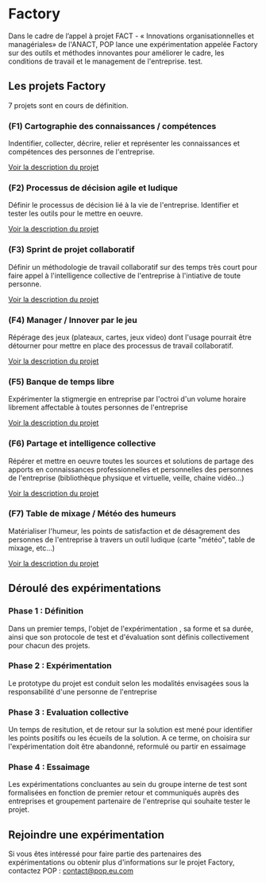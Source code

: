 # Factory

Dans le cadre de l’appel à projet FACT - « Innovations organisationnelles et managériales» de l'ANACT, POP lance une expérimentation appelée Factory sur des outils et méthodes innovantes pour améliorer le cadre, les conditions de travail et le management de l'entreprise.
test.

## Les projets Factory

7 projets sont en cours de définition.

### (F1) Cartographie des connaissances / compétences

Indentifier, collecter, décrire, relier et représenter les connaissances et compétences des personnes de l'entreprise.

[Voir la description du projet](projets/F1-description.md)

### (F2) Processus de décision agile et ludique

Définir le processus de décision lié à la vie de l'entreprise. Identifier et tester les outils pour le mettre en oeuvre.

[Voir la description du projet](projets/F2-description.md)

### (F3) Sprint de projet collaboratif

Définir un méthodologie de travail collaboratif sur des temps très court pour faire appel à l'intelligence collective de l'entreprise à l'intiative de toute personne.

[Voir la description du projet](projets/F3-description.md)

### (F4) Manager / Innover par le jeu

Répérage des jeux (plateaux, cartes, jeux video) dont l'usage pourrait être détourner pour mettre en place des processus de travail collaboratif.

[Voir la description du projet](projets/F4-description.md)

### (F5) Banque de temps libre

Expérimenter la stigmergie en entreprise par l'octroi d'un volume horaire librement affectable à toutes personnes de l'entreprise

[Voir la description du projet](projets/F5-description.md)

### (F6) Partage et intelligence collective

Répérer et mettre en oeuvre toutes les sources et solutions de partage des apports en connaissances professionnelles et personnelles des personnes de l'entreprise (bibliothèque physique et virtuelle, veille, chaine vidéo...)

[Voir la description du projet](projets/F6-description.md)

### (F7) Table de mixage / Météo des humeurs

Matérialiser l'humeur, les points de satisfaction et de désagrement des personnes de l'entreprise à travers un outil ludique (carte "météo", table de mixage, etc...) 

[Voir la description du projet](projets/F7-description.md)

## Déroulé des expérimentations

### Phase 1 : Définition

Dans un premier temps, l'objet de l'expérimentation , sa forme et sa durée, ainsi que son protocole de test et d'évaluation sont définis collectivement pour chacun des projets.

### Phase 2 : Expérimentation

Le prototype du projet est conduit selon les modalités envisagées sous la responsabilité d'une personne de l'entreprise

### Phase 3 : Evaluation collective

Un temps de resitution, et de retour sur la solution est mené pour identifier les points positifs ou les écueils de la solution. A ce terme, on choisira sur l'expérimentation doit être abandonné, reformulé ou partir en essaimage

### Phase 4 : Essaimage

Les expérimentations concluantes au sein du groupe interne de test sont formalisées en fonction de premier retour et communiqués auprès des entreprises et groupement partenaire de l'entreprise qui souhaite tester le projet.

## Rejoindre une expérimentation

Si vous êtes intéressé pour faire partie des partenaires des expérimentations ou obtenir plus d'informations sur le projet Factory, contactez POP : contact@pop.eu.com
